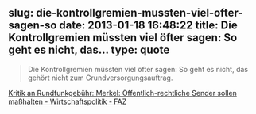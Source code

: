 slug: die-kontrollgremien-mussten-viel-ofter-sagen-so
date: 2013-01-18 16:48:22
title: Die Kontrollgremien müssten viel öfter sagen: So geht es nicht, das...
type: quote
---

> Die Kontrollgremien müssten viel öfter sagen: So geht es nicht, das gehört nicht zum Grundversorgungsauftrag.

[Kritik an Rundfunkgebühr: Merkel: Öffentlich-rechtliche Sender sollen maßhalten - Wirtschaftspolitik - FAZ](http://www.faz.net/aktuell/wirtschaft/wirtschaftspolitik/kritik-an-rundfunkgebuehr-merkel-oeffentlich-rechtliche-sender-sollen-masshalten-12029770.html)

